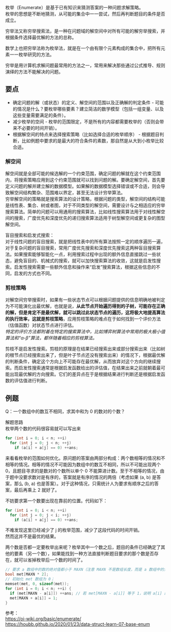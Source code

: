 枚举（Enumerate）是基于已有知识来猜测答案的一种问题求解策略。  
枚举的思想是不断地猜测，从可能的集合中一一尝试，然后再判断题目的条件是否成立。  
  
穷举法又称穷举搜索法，是一种在问题域的解空间中对所有可能的解穷举搜索，并根据条件选择最优解的方法的总称。  
  
数学上也把穷举法称为枚举法，就是在一个由有限个元素构成的集合中，把所有元素一一枚举研究的方法。  
  
穷举是用计算机求解问题最常用的方法之一，常用来解决那些通过公式推导、规则演绎的方法不能解决的问题。  
  
## 要点
* 确定问题的解（或状态）的定义、解空间的范围以及正确解的判定条件 - 可能的情况是什么？要枚举哪些要素？建立简洁的数学模型（包括一组变量、以及这些变量需要满足的条件）。
* 减少枚举的空间 - 枚举的范围限定，不是所有的内容都需要枚举的（否则会带来不必要的时间开销）。
* 根据解空间的特点来选择搜索策略（比如选择合适的枚举顺序） - 根据题目判断，比如例题中要求的是最大的符合条件的素数，那自然是从大到小枚举比较合适。  
    
### 解空间
解空间就是全部可能的候选解的一个约束范围，确定问题的解就在这个约束范围内，将搜索策略应用到这个约束范围就可以找到问题的解。要确定解空间，首先要定义问题的解并建立解的数据模型。如果解的数据模型选择错误或不合适，则会导致解空间结构繁杂、范围难以界定，甚至无法设计穷举算法。  
穷举解空间的策略就是搜索算法的设计策略，根据问题的类型，解空间的结构可能是线性表、集合、树或者图，对于不同类型的解空间，需要设计与之相适应的穷举搜索算法。简单的问题可以用通用的搜索算法，比如线性搜索算法用于对线性解空间的搜索，广度优先和深度优先的递归搜索算法适用于树型解空间或更复杂的图型解空间。  
  
盲目搜索和启发式搜索：  
对于线性问题的盲目搜索，就是把线性表中的所有算法按照一定的顺序遍历一遍，对于复杂问题的盲目搜索，常用广度优先搜索和深度优先搜索这两种盲目搜索算法。如果搜索能够智能化一点，利用搜索过程中出现的额外信息直接跳过一些状态，避免盲目的、机械式的搜索，就可以加快搜索算法的收敛，这就是启发性搜索。启发性搜索需要一些额外信息和操作来“启发”搜索算法，根据这些信息的不同，启发的方式也不同。  
  
### 剪枝策略  
对解空间穷举搜索时，如果有一些状态节点可以根据问题提供的信息明确地被判定为不可能演化出最优解，也就是说，**从此节点开始遍历得到的子树，可能存在正确的解，但是肯定不是最优解，就可以跳过此状态节点的遍历，这将极大地提高算法的执行效率，这就是剪枝策略**，应用剪枝策略的难点在于如何找到一个评价方法（估值函数）对状态节点进行评估。  
*特定的评价方法都附着在特定的搜索算法中，比如博弈树算法中常用的极大极小值算法和“α-β”算法，都伴随着相应的剪枝算法。*  
  
剪枝不是启发性搜索。剪枝的原理是在结果已经搜索出来或部分搜索出来（比如树的根节点已经搜索出来了，但是叶子节点还没有搜索出来）的情况下，根据最优解的判断条件，确定这个方向上不可能存在最优解，从而放弃对这个方向的继续搜索。而启发性搜索通常是根据启发函数给出的评估值，在结果出来之前就朝着最可能出现最优解的方向搜索。它们的差异点在于是根据结果进行判断还是根据启发函数的评估值进行判断。  
  
## 例题
Q：一个数组中的数互不相同，求其中和为 0 的数对的个数？  
  
解题思路  
枚举两个数的代码很容易就可以写出来  
```cpp
for (int i = 0; i < n; ++i)
  for (int j = 0; j < n; ++j)
    if (a[i] + a[j] == 0) ++ans;
```  
来看看枚举的范围如何优化。原问题的答案由两部分构成：两个数相等的情况和不相等的情况。相等的情况不可能因为数组中的数互不相同，所以不可能出现两个 0，且题目寻求的是数对的个数所以单个 0 不能算进计数。至于不相等的情况，由于题中没要求数对是有序的，答案就是有序的情况的两倍（考虑如果 (a, b) 是答案，那么 (b, a) 也是答案）。对于这种情况，只需统计人为要求有顺序之后的答案，最后再乘上 2 就好了。  
  
不妨要求第一个数要出现在靠前的位置。代码如下：  
```cpp
for (int i = 0; i < n; ++i)
  for (int j = 0; j < i; ++j)
    if (a[i] + a[j] == 0) ++ans;
```  
不难发现这里已经减少了 j 的枚举范围，减少了这段代码的时间开销。  
然而这并不是最优的结果。  
  
两个数是否都一定要枚举出来呢？枚举其中一个数之后，题目的条件已经确定了其他的要素（另一个数），如果能找到一种方法直接判断题目要求的那个数是否存在，就可以省掉枚举后一个数的时间了。  
```cpp
// 要求 a 数组中的数的绝对值都小于 MAXN（注意 MAXN 不是数组长度，而是 a 数组中的元素的绝对值的最大值 -- 最小负值的反数或最大正值，由此保证 met[MAXN - |a[i]|] 或 met[MAXN + |a[i]|] 不会造成数组越界）
bool met[MAXN * 2];
// 初始化 met 数组为 0；
memset(met, 0, sizeof(met));
for (int i = 0; i < n; ++i) {
  if (met[MAXN - a[i]]) ++ans; // 若 met[MAXN - a[i]] 等于 1，说明 a[i] 的相反值 a[j] 在前面已被遭遇（j < i）并执行了下一行的 met[MAXN + a[j]] = 1，此时说明一对相反数被发现因此执行 ++ans。a[j]、a[i] 均会执行一次下面的 met[MAXN + a[x]] = 1 但只有第一次有实际作用，同理第一次 if (met[MAXN - a[j]]) ++ans 必然不符合条件将被跳过。若 a[j] 的相反数 a[i] 直到最后都没有出现，则什么事都不会发生因为程序仅仅只执行了一次 met[MAXN + a[j]] = 1 而且因为 met[MAXN + a[j]] 是唯一的所以不会影响任何其他数组里的元素（因为其他元素的值皆不等于 a[j] 或其相反数 -- a[j] 或 a[i] 均只会最多出现一次因为输入数组设定元素不重复）
  met[MAXN + a[i]] = 1;
}
```  
  
参考：  
https://oi-wiki.org/basic/enumerate/  
https://houbb.github.io/2020/01/23/data-struct-learn-07-base-enum  


